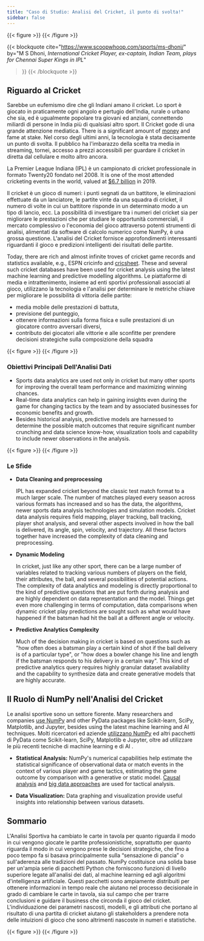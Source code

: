 ```yaml
---
title: "Caso di Studio: Analisi del Cricket, il punto di svolta!"
sidebar: false
---
```


{{< figure >}}
{{< /figure >}}

{{< blockquote
  cite="https://www.scoopwhoop.com/sports/ms-dhoni/"
  by="M S Dhoni, _International Cricket Player, ex-captain, Indian Team, plays for Chennai Super Kings in IPL_"
>}}
{{< /blockquote >}}

## Riguardo al Cricket

Sarebbe un eufemismo dire che gli Indiani amano il cricket. Lo sport è giocato in praticamente ogni angolo e pertugio dell'India, rurale o urbano che sia, ed è ugualmente popolare tra giovani ed anziani, connettendo miliardi di persone in India più di qualsiasi altro sport.
Il Cricket gode di una grande attenzione mediatica. There is a significant amount of
[money](https://www.statista.com/topics/4543/indian-premier-league-ipl/) and
fame at stake. Nel corso degli ultimi anni, la tecnologia è stata decisamente un punto di svolta. Il pubblico ha l'imbarazzo della scelta tra media in streaming, tornei, accesso a prezzi accessibili per guardare il cricket in diretta dal cellulare e molto altro ancora.

La Premier League Indiana (IPL) è un campionato di cricket professionale in formato Twenty20 fondato nel 2008. It is one of the most attended cricketing events in
the world, valued at [$6.7 billion](https://en.wikipedia.org/wiki/Indian_Premier_League)
in 2019.

Il cricket è un gioco di numeri: i punti segnati da un battitore, le eliminazioni effettuate da un lanciatore, le partite vinte da una squadra di cricket, il numero di volte in cui un battitore risponde in un determinato modo a un tipo di lancio, ecc. La possibilità di investigare tra i numeri del cricket sia per migliorare le prestazioni che per studiare le opportunità commerciali, il mercato complessivo o l'economia del gioco attraverso potenti strumenti di analisi, alimentati da software di calcolo numerico come NumPy, è una grossa questione. L'analisi del Cricket fornisce approfondimenti interessanti riguardanti il gioco e predizioni intelligenti dei risultati delle partite.

Today, there are rich and almost infinite troves of cricket game records and
statistics available, e.g., ESPN
cricinfo and
[cricsheet](https://cricsheet.org). These and several such cricket databases
have been used for cricket
analysis
using the latest machine learning and predictive modelling algorithms.
Le piattaforme di media e intrattenimento, insieme ad enti sportivi professionali associati al gioco, utilizzano la tecnologia e l'analisi per determinare le metriche chiave per migliorare le possibilità di vittoria delle partite:

- media mobile delle prestazioni di battuta,
- previsione del punteggio,
- ottenere informazioni sulla forma fisica e sulle prestazioni di un giocatore contro avversari diversi,
- contributo dei giocatori alle vittorie e alle sconfitte per prendere decisioni strategiche sulla composizione della squadra

{{< figure >}}
{{< /figure >}}

### Obiettivi Principali Dell'Analisi Dati

- Sports data analytics are used not only in cricket but many other
  sports for
  improving the overall team performance and maximizing winning chances.
- Real-time data analytics can help in gaining insights even during the game
  for changing tactics by the team and by associated businesses for economic
  benefits and growth.
- Besides historical analysis, predictive models are
  harnessed to determine the possible match outcomes that require significant
  number crunching and data science know-how, visualization tools and capability
  to include newer observations in the analysis.

{{< figure >}}
{{< /figure >}}

### Le Sfide

- **Data Cleaning and preprocessing**

  IPL has expanded cricket beyond the classic test match format to a much
  larger scale. The number of matches played every season across various
  formats has increased and so has the data, the algorithms, newer sports data
  analysis technologies and simulation models. Cricket data analysis requires
  field mapping, player tracking, ball tracking, player shot analysis, and
  several other aspects involved in how the ball is delivered, its angle, spin,
  velocity, and trajectory. All these factors together have increased the
  complexity of data cleaning and preprocessing.

- **Dynamic Modeling**

  In cricket, just like any other sport,
  there can be a large number of variables related to tracking various numbers
  of players on the field, their attributes, the ball, and several possibilities
  of potential actions. The complexity of data analytics and modeling is
  directly proportional to the kind of predictive questions that are put forth
  during analysis and are highly dependent on data representation and the
  model. Things get even more challenging in terms of computation, data
  comparisons when dynamic cricket play predictions are sought such as what
  would have happened if the batsman had hit the ball at a different angle or
  velocity.

- **Predictive Analytics Complexity**

  Much of the decision making in cricket is based on questions such as "how
  often does a batsman play a certain kind of shot if the ball delivery is of a
  particular type", or "how does a bowler change his line and length if the
  batsman responds to his delivery in a certain way".
  This kind of predictive analytics query requires highly granular dataset
  availability and the capability to synthesize data and create generative
  models that are highly accurate.

## Il Ruolo di NumPy nell'Analisi del Cricket

Le analisi sportive sono un settore fiorente. Many researchers and companies
[use NumPy](https://adtmag.com/blogs/dev-watch/2017/07/sports-analytics.aspx)
and other PyData packages like Scikit-learn, SciPy, Matplotlib, and Jupyter,
besides using the latest machine learning and AI techniques.  Molti ricercatori ed aziende <a href="https://adtmag.com/blogs/dev-watch/2017/07/sports-analytics.aspx">utilizzano NumPy</a>
ed altri pacchetti di PyData come Scikit-learn, SciPy, Matplotlib e Jupyter, oltre ad utilizzare le più recenti tecniche di machine learning e di AI .

- **Statistical Analysis:** NumPy's numerical capabilities help estimate the
  statistical significance of observational data or match events in the context
  of various player and game tactics, estimating the game outcome by comparison
  with a generative or static model.
  [Causal analysis](https://amplitude.com/blog/2017/01/19/causation-correlation)
  and [big data approaches](https://www.ncbi.nlm.nih.gov/pmc/articles/PMC4996805/)
  are used for tactical analysis.

- **Data Visualization:** Data graphing and visualization provide useful insights into relationship between various datasets.

## Sommario

L'Analisi Sportiva ha cambiato le carte in tavola per quanto riguarda il modo in cui vengono giocate le partite professionistiche, soprattutto per quanto riguarda il modo in cui vengono prese le decisioni strategiche, che fino a poco tempo fa si basava principalmente sulla “sensazione di pancia” o sull'aderenza alle tradizioni del passato. NumPy
costituisce una solida base per un'ampia serie di pacchetti Python che forniscono funzioni di livello superiore legate all'analisi dei dati, al machine learning ed agli algoritmi d'intelligenza artificiale.
Questi pacchetti sono ampiamente distribuiti per ottenere informazioni in tempo reale che aiutano nel processo decisionale in grado di cambiare le carte in tavola, sia sul campo che per trarre conclusioni
e guidare il business che circonda il gioco del cricket. L'individuazione dei parametri
nascosti, modelli, e gli attributi che portano al risultato di una partita di cricket
aiutano gli stakeholders a prendere nota delle intuizioni di gioco che sono
altrimenti nascoste in numeri e statistiche.

{{< figure >}}
{{< /figure >}}
